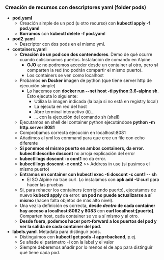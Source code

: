 ### Creación de recursos con descriptores yaml (folder pods)

- <b>pod.yaml</b>
	- Creación simple de un pod (u otro recurso) con <b>kubectl apply -f pod.yaml</b>
	- <b>Borramos</b> con <b>kubectl delete -f pod.yaml</b>
- <b>pod2.yaml</b>
	- Descriptor con dos pods en el mismo yml.
- <b>containers.yaml</b>
	- <b>Creación de un pod con dos contenedores</b>. Demo de qué ocurre cuando colisionamos puertos. Instalación de comando en Alpine.
		- <b>OJO</b> a: no podremos acceder desde un container al otro, pero <b>sí</b> comparten la red (no podrán compartir el mismo puerto).
		- Los containers se ven como localhost
	- Probamos <b>en Docker</b> imagen de python (que tiene server http de ejecución simple)
		- Lo hacemos con <b>docker run --net host -ti python:3.6-alpine sh</b>. Esto ejecuta lo siguiente:
			- Utiliza la imagen indicada (la baja si no está en registry local)
			- La ejecuta en red del host
			- Abre terminal interactivo (ti)...
			- ... con la ejecución del comando sh (shell)
	- Ejecutamos en shell del container python ejecutándose <b>python -m http.server 8081</b>
	- Comprobamos correcta ejecución en localhost:8081
	- Añadimos al yml los command para que cree un file con echo diferente
	- <b>Si ponemos el mismo puerto en ambos containers, da error. kubectl describe doscont</b> no arroja explicación del error
	- <b>kubectl logs doscont -c cont1</b> no da error.
	- <b>kubectl logs doscont -c cont2</b> >> Address in use (si pusimos el mismo puerto)
	- <b>Entramos en container con kubectl exec -ti doscont -c cont1 -- sh</b>
		- El SO Alpine no trae curl. Lo instalamos con <b>apk add -U curl</b> para hacer las pruebas
	- Si, para rehacer los containers (corrigiendo puerto), ejecutamos de nuevo <b>kubectl apply</b> da error: <b>un pod no puede actualizarse a sí mismo</b> (hacen falta objetos de más alto nivel).
	- Una vez la definición es correcta, <b>desde <i>dentro</i> de cada container hay acceso a localhost:8082 y 8083</b> con <b>curl localhost:[puerto]</b>. Comparten host, cada container se ve a sí mismo y al otro.
	- <b>Desde fuera, podemos hacer port-forward a los puertos del pod y ver la salida de cada container del pod.</b>
- <b>labels.yaml</b>. Metadata para distinguir pods.
	- Distinguimos con <b>kubectl get pods -l app=backend</b>, p.ej.
	- Se añade el parámetro -l con la label y el valor
	- Siempre deberemos añadir por lo menos el de app para distinguir qué tiene cada pod.